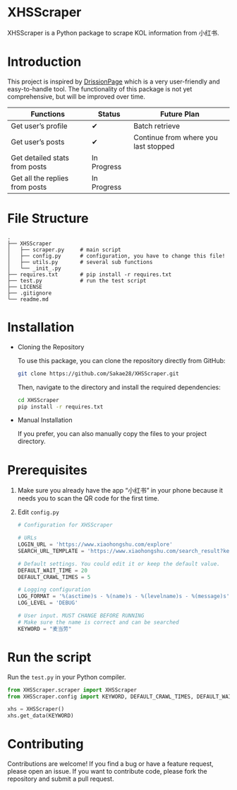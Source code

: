 # XHSScraper

XHSScraper is a Python package to scrape KOL information from 小红书.

# Introduction

This project is inspired by [DrissionPage](https://github.com/g1879/DrissionPage) which is a very user-friendly and easy-to-handle tool. The functionality of this package is not yet comprehensive, but will be improved over time.

| Functions | Status | Future Plan |
| --- | --- | --- |
| Get user’s profile | ✔ | Batch retrieve |
| Get user’s posts | ✔ | Continue from where you last stopped |
| Get detailed stats from posts | In Progress |  |
| Get all the replies from posts | In Progress |  |

# File Structure

```
.          
├── XHSScraper
│   ├── scraper.py     # main script
│   ├── config.py      # configuration, you have to change this file!
│   ├── utils.py       # several sub functions
│   └── _init_.py
├── requires.txt       # pip install -r requires.txt
├── test.py            # run the test script
├── LICENSE
├── .gitignore
└── readme.md		
```

# Installation

- Cloning the Repository
    
    To use this package, you can clone the repository directly from GitHub:
    
    ```bash
    git clone https://github.com/Sakae28/XHSScraper.git
    ```
    
    Then, navigate to the directory and install the required dependencies:
    
    ```bash
    cd XHSScraper
    pip install -r requires.txt
    ```
    
- Manual Installation
    
    If you prefer, you can also manually copy the files to your project directory.
    

# Prerequisites

1. Make sure you already have the app “小红书” in your phone because it needs you to scan the QR code for the first time.
2. Edit `config.py`
    
    ```python
    # Configuration for XHSScraper
    
    # URLs
    LOGIN_URL = 'https://www.xiaohongshu.com/explore'
    SEARCH_URL_TEMPLATE = 'https://www.xiaohongshu.com/search_result?keyword='
    
    # Default settings. You could edit it or keep the default value.
    DEFAULT_WAIT_TIME = 20
    DEFAULT_CRAWL_TIMES = 5
    
    # Logging configuration
    LOG_FORMAT = '%(asctime)s - %(name)s - %(levelname)s - %(message)s'
    LOG_LEVEL = 'DEBUG'
    
    # User input. MUST CHANGE BEFORE RUNNING
    # Make sure the name is correct and can be searched
    KEYWORD = "麦当劳" 
    ```


# Run the script

Run the `test.py` in your Python compiler.

```python
from XHSScraper.scraper import XHSScraper
from XHSScraper.config import KEYWORD, DEFAULT_CRAWL_TIMES, DEFAULT_WAIT_TIME, LOG_FORMAT, LOG_LEVEL, LOGIN_URL, SEARCH_URL_TEMPLATE

xhs = XHSScraper()
xhs.get_data(KEYWORD)
```

# Contributing

Contributions are welcome! If you find a bug or have a feature request, please open an issue. If you want to contribute code, please fork the repository and submit a pull request.
